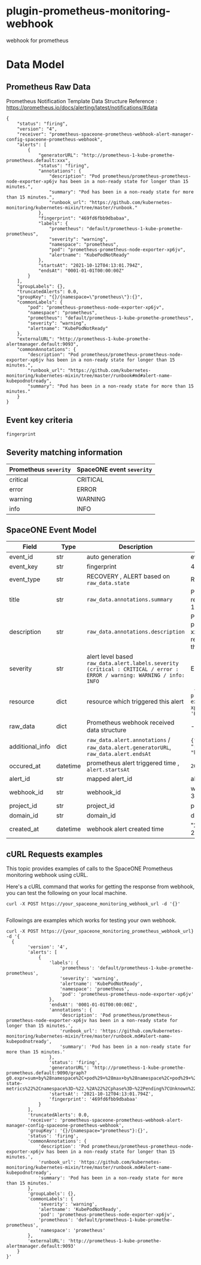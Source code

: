 # plugin-prometheus-monitoring-webhook
webhook for prometheus

# Data Model

## Prometheus Raw Data

Prometheus Notification Template Data Structure Reference : https://prometheus.io/docs/alerting/latest/notifications/#data
~~~
{
    "status": "firing",
    "version": "4",
    "receiver": "prometheus-spaceone-prometheus-webhook-alert-manager-config-spaceone-prometheus-webhook",
    "alerts": [
        {
            "generatorURL": "http://prometheus-1-kube-promethe-prometheus.default:xxx",
            "status": "firing",
            "annotations": {
                "description": "Pod prometheus/prometheus-prometheus-node-exporter-xp6jv has been in a non-ready state for longer than 15 minutes.",
                "summary": "Pod has been in a non-ready state for more than 15 minutes.",
                "runbook_url": "https://github.com/kubernetes-monitoring/kubernetes-mixin/tree/master/runbook."
            },
            "fingerprint": "469fd6fbb9dbabaa",
            "labels": {
                "prometheus": "default/prometheus-1-kube-promethe-prometheus",
                "severity": "warning",
                "namespace": "prometheus",
                "pod": "prometheus-prometheus-node-exporter-xp6jv",
                "alertname": "KubePodNotReady"
            },
            "startsAt": "2021-10-12T04:13:01.794Z",
            "endsAt": "0001-01-01T00:00:00Z"
        }
    ],
    "groupLabels": {},
    "truncatedAlerts": 0.0,
    "groupKey": "{}/{namespace=\"prometheus\"}:{}",
    "commonLabels": {
        "pod": "prometheus-prometheus-node-exporter-xp6jv",
        "namespace": "prometheus",
        "prometheus": "default/prometheus-1-kube-promethe-prometheus",
        "severity": "warning",
        "alertname": "KubePodNotReady"
    },
    "externalURL": "http://prometheus-1-kube-promethe-alertmanager.default:9093",
    "commonAnnotations": {
        "description": "Pod prometheus/prometheus-prometheus-node-exporter-xp6jv has been in a non-ready state for longer than 15 minutes.",
        "runbook_url": "https://github.com/kubernetes-monitoring/kubernetes-mixin/tree/master/runbook#md#alert-name-kubepodnotready",
        "summary": "Pod has been in a non-ready state for more than 15 minutes."
    }
}
~~~

## Event key criteria
```fingerprint``` 

## Severity matching information
|Prometheus  ```severity```| SpaceONE event  ```severity```|
|---|---|
|critical|CRITICAL|
|error|ERROR|
|warning|WARNING|
|info|INFO|

## SpaceONE Event Model

| Field		| Type | Description	| Example	|
| ---      | ---     | ---           | ---           |
| event_id | str  | auto generation | event-1234556  |
| event_key | str | fingerprint | 469fd6fbb9dbabaa |
| event_type | str | RECOVERY , ALERT based on `raw_data.state` | RECOVERY	|
| title | str	| `raw_data.annotations.summary`	| Pod has been in a non-ready state for more than 15 minutes.	|
| description | str | `raw_data.annotations.description`	| Pod prometheus/prometheus-xxx has been in a non-ready state for longer than 15 minutes.|
| severity | str  | alert level based `raw_data.alert.labels.severity (critical : CRITICAL / error : ERROR / warning: WARNING / info: INFO ` | ERROR |
| resource | dict | resource which triggered this alert	| ` {'pod':'prometheus-prometheus-node-exporter-xp6jv','alertname': 'KubePodNotReady'}` |
| raw_data | dict | Prometheus webhook received  data structure | - |
| additional_info | dict | `raw_data.alert.annotations` / `raw_data.alert.generatorURL`, `raw_data.alert.endsAt` | `{"org_id": "1.0", "rule_url" "https://...." }` |
| occured_at | datetime | prometheus alert triggered time , `alert.startsAt` | `2021-10-12T04:13:01.794Z`|
| alert_id | str | mapped alert_id	| alert-3243434343 |
| webhook_id | str  | webhook_id	| webhook-34324234234234 |
| project_id | str	| project_id	| project-12312323232    |
| domain_id | str	| domain_id	| domain-12121212121	|
| created_at | datetime | webhook alert created time | "2021-08-23T06:47:32.753Z"	|


## cURL Requests examples
This topic provides examples of calls to the SpaceONE Prometheus monitoring webhook using cURL.

Here's a cURL command that works for getting the response from webhook, you can test the following on your local machine.
```
curl -X POST https://your_spaceone_monitoring_webhook_url -d '{}'
 
```

Followings are examples which works for testing your own webhook.

```
curl -X POST https://{your_spaceone_monitoring_prometheus_webhook_url} -d '{
  {
        'version': '4',
        'alerts': [
            {
                'labels': {
                    'prometheus': 'default/prometheus-1-kube-promethe-prometheus',
                    'severity': 'warning',
                    'alertname': 'KubePodNotReady',
                    'namespace': 'prometheus',
                    'pod': 'prometheus-prometheus-node-exporter-xp6jv'
                },
                'endsAt': '0001-01-01T00:00:00Z',
                'annotations': {
                    'description': 'Pod prometheus/prometheus-prometheus-node-exporter-xp6jv has been in a non-ready state for longer than 15 minutes.',
                    'runbook_url': 'https://github.com/kubernetes-monitoring/kubernetes-mixin/tree/master/runbook.md#alert-name-kubepodnotready',
                    'summary': 'Pod has been in a non-ready state for more than 15 minutes.'
                },
                'status': 'firing',
                'generatorURL': 'http://prometheus-1-kube-promethe-prometheus.default:9090/graph?g0.expr=sum+by%28namespace%2C+pod%29+%28max+by%28namespace%2C+pod%29+%28kube_pod_status_phase%7Bjob%3D%22kube-state-metrics%22%2Cnamespace%3D~%22.%2A%22%2Cphase%3D~%22Pending%7CUnknown%22%7D%29+%2A+on%28namespace%2C+pod%29+group_left%28owner_kind%29+topk+by%28namespace%2C+pod%29+%281%2C+max+by%28namespace%2C+pod%2C+owner_kind%29+%28kube_pod_owner%7Bowner_kind%21%3D%22Job%22%7D%29%29%29+%3E+0&g0.tab=1',
                'startsAt': '2021-10-12T04:13:01.794Z',
                'fingerprint': '469fd6fbb9dbabaa'
            }
        ],
        'truncatedAlerts': 0.0,
        'receiver': 'prometheus-spaceone-prometheus-webhook-alert-manager-config-spaceone-prometheus-webhook',
        'groupKey': '{}/{namespace="prometheus"}:{}',
        'status': 'firing',
        'commonAnnotations': {
            'description': 'Pod prometheus/prometheus-prometheus-node-exporter-xp6jv has been in a non-ready state for longer than 15 minutes.',
            'runbook_url': 'https://github.com/kubernetes-monitoring/kubernetes-mixin/tree/master/runbook.md#alert-name-kubepodnotready',
            'summary': 'Pod has been in a non-ready state for more than 15 minutes.'
        },
        'groupLabels': {},
        'commonLabels': {
            'severity': 'warning',
            'alertname': 'KubePodNotReady',
            'pod': 'prometheus-prometheus-node-exporter-xp6jv',
            'prometheus': 'default/prometheus-1-kube-promethe-prometheus',
            'namespace': 'prometheus'
        },
        'externalURL': 'http://prometheus-1-kube-promethe-alertmanager.default:9093'
    }
}'
```